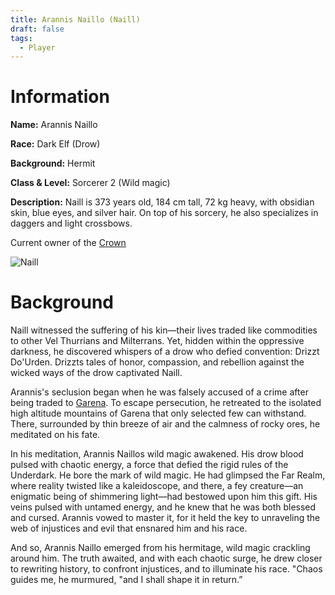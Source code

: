 ```yaml
---
title: Arannis Naillo (Naill)
draft: false
tags:
  - Player
---
```

# Information
**Name:** Arannis Naillo 

**Race:** Dark Elf (Drow) 

**Background:** Hermit 

**Class & Level:** Sorcerer 2 (Wild magic)

**Description:** Naill is 373 years old, 184 cm tall, 72 kg heavy, with obsidian skin, blue eyes, and silver hair. On top of his sorcery, he also specializes in daggers and light crossbows. 

Current owner of the [Crown](../8.%20Items/Naill's%20Crown.md)

![Naill](images/Naill.png)


# Background
Naill witnessed the suffering of his kin—their lives traded like commodities to other Vel Thurrians and Milterrans. Yet, hidden within the oppressive darkness, he discovered whispers of a drow who defied convention: Drizzt Do'Urden. Drizzts tales of honor, compassion, and rebellion against the wicked ways of the drow captivated Naill. 

Arannis's seclusion began when he was falsely accused of a crime after being traded to [Garena](5.%20Locations/Garena/Garena.md). To escape persecution, he retreated to the isolated high altitude mountains of Garena that only selected few can withstand. There, surrounded by thin breeze of air and the calmness of rocky ores, he meditated on his fate. 

In his meditation, Arannis Naillos wild magic awakened. His drow blood pulsed with chaotic energy, a force that defied the rigid rules of the Underdark. He bore the mark of wild magic. He had glimpsed the Far Realm, where reality twisted like a kaleidoscope, and there, a fey creature—an enigmatic being of shimmering light—had bestowed upon him this gift. His veins pulsed with untamed energy, and he knew that he was both blessed and cursed. Arannis vowed to master it, for it held the key to unraveling the web of injustices and evil that ensnared him and his race. 

And so, Arannis Naillo emerged from his hermitage, wild magic crackling around him. The truth awaited, and with each chaotic surge, he drew closer to rewriting history, to confront injustices, and to illuminate his race. "Chaos guides me, he murmured, "and I shall shape it in return.”

